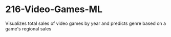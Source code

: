 # 216-Video-Games-ML
Visualizes total sales of video games by year and predicts genre based on a game's regional sales
